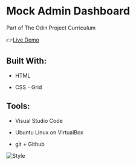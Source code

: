 # Mock Admin Dashboard

Part of The Odin Project Curriculum

:point_right:[Live Demo]([https://isabelleann.github.io/TICTACTOE/](https://isabelleann.github.io/Admin-Dashboard/))

## Built With:
  * HTML

  * CSS - Grid
  
## Tools:
  * Visual Studio Code
  
  * Ubuntu Linux on VirtualBox
  
  * git + Github


![Style]([https://cdn.statically.io/gh/TheOdinProject/curriculum/main/html_css/grid-lessons/project-dashboard/dashboard-project.png])

